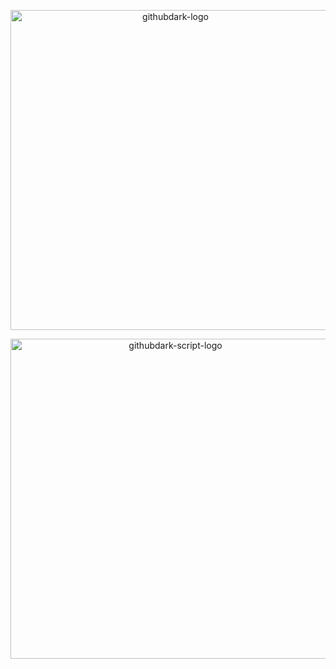 <p align="center">
  <img alt="githubdark-logo" src="https://cdn.jsdelivr.net/gh/StylishThemes/logos/github.dark/githubdark-mini.svg" width="512">
</p>

<p align="center">
  <img alt="githubdark-script-logo" src="https://cdn.jsdelivr.net/gh/StylishThemes/logos/github.dark/githubdark-script-mini.svg" width="512">
</p>
